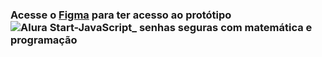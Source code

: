 ### Acesse o [Figma](https://www.figma.com/community/file/1281336077503271053/javascript-senhas-seguras-com-matematica-e-programacao) para ter acesso ao protótipo ![Alura Start-JavaScript_ senhas seguras com matemática e programação](https://github.com/marcelopaludetto/js-gerador-senha/assets/78444171/7881b887-3df8-4f9b-921e-371861f3ddb5)
